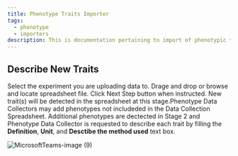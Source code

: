 ```yaml
---
title: Phenotype Traits Importer
tags:
  - phenotype
  - importers
description: This is documentation pertaining to import of phenotypic traits into the Chado database.
---
```


## Describe New Traits

Select the experiment you are uploading data to. Drage and drop or browse and locate spreadsheet file. Click Next Step button when instructed. New trait(s) will be detected in the spreadsheet at this stage.Phenotype Data Collectors may add phenotypes not includeded in the Data Collection Spreadsheet. Additional phenotypes are dectected in Stage 2 and Phenotype Data Collector is requested to describe each trait by filling the **Definition**, **Unit**, and **Desctibe the method used** text box.  


![MicrosoftTeams-image (9)](https://github.com/TripalCultivate/docs/assets/45402954/ef9168d8-55da-40d9-9fad-57f1c2817482)
